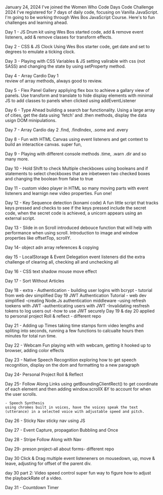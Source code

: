 January 24, 2024
I've joined the Women Who Code Days Code Challenge 2024
I've registered for 7 days of daily code, focusing on Vanilla JavaScript. I'm going to be working through Wes Bos JavaScript Course. Here's to fun challenges and learning ahead. 

Day 1 - JS Drum kit
    using Wes Bos started code, add & remove event listeners, add & remove classes for transform effects.


Day 2 - CSS & JS Clock
    Using Wes Bos starter code, get date and set to degrees to emulate a ticking clock. 
    
Day 3 - Playing with CSS Variables & JS
    setting valirable with css (not SASS) and changing the state by using setProperty method.

Day 4 - Array Cardio Day 1    
    review of array methods, always good to review. 

Day 5 - Flex Panel Gallery
    appliying flex box to achieve a gallary view of panels. Use transform and translate to hide display elements with minimal JS to add classes to panels when clicked using addEventListener

 Day 6 - Type Ahead
    building a search bar functionality. Using a large array of cities, get the data using 'fetch' and .then methods, display the data usign DOM minipulations.       


Day 7 - Array Cardio day 2
    .find, .findIndex, .some and .every

Day 8 - Fun with HTML Canvas
    using event listeners and get context to build an interactice canvas. super fun,

Day 9 - Playing with different console methods
    .time, .warn .dir and so many more. 

Day 10 - Hold Shift to check Multiple checkboxes
    using booleans and if statements to select checkboxes that are inbetween two checked boxes and changing the boolean from false to true

Day 11 - custom video player in HTML
so many moving parts with event listeners and learnign new video properties. Fun one! 

Day 12 - Key Sequence detection (konami code)
 A fun little script that tracks keys pressed and checks to see if the keys pressed include the secret code, when the secret code is achieved, a unicorn appears using an external script. 

 Day 13 - Slide in on Scroll
    introduced debouce function that will help with performance when using scroll. Introduction to image and window properties like offsetTop, scrollY. 

 Day 14- object adn array references & copying

 day 15 - LocalStorage & Event Delegation
    event listeners did the extra challenge of clearing all, checking all and unchecking all


 Day 16 - CSS text shadow mouse move effect

 Day 17 - Sort Without Articles

Day 18 
    - extra - Authentication 
    - building user logins with bcrypt
    - tutorial from web dev simplified
Day 19
JWT Authentication Tutorial - web dev simplified 
    -creating Node.Js authentication middleware
    -using refresh toekens with JWT
    -authenticating users with JWT
    -Invalidating resfresh tokens to log users out
    -how to use JWT securely
Day 19 & day 20
    applied to personal project Roll & reflect - different repo 

Day 21 - Adding up Times
taking time stamps form video lengths and spliting into seconds, running a few functions to calcualte hours then minutes for total run time.

Day 22 - Webcam Fun 
    playing with with webcam, getting it hooked up to browser, adding color effects

Day 23 - Native Speech Recognition
    exploring how to get speech recognition, display on the dom and formatting to a new paragraph

Day 24- Personal Project Roll & Reflect

Day 25- Follow Along Links
    using getBoundingClientRect() to get coordinate of each element and then adding window.scrollX &Y to account for when the user scrolls. 

    - Speech Synthesis 
    using chromes built in voices, have the voices speak the text (utterance) in a selected voice with adjustable speed and pitch. 

Day 26 - Sticky Nav
sticky nav using JS

Day 27 - Event Capture, propagation Bubbling and Once 

Day 28 - Stripe Follow Along with Nav

Day 29- preson project-all about forms- different repo

Day 30 Click & Drag
multiple event listeneners on mousedown, up, move & leave, adjusting for offset of the parent div.

day 30 part 2: Video speed control
    super fun way to figure how to adjust the playbackRate of a video.

Day 31 - Countdown Timer
    


    


